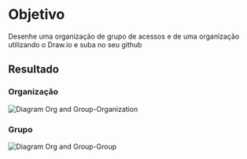 # Objetivo

Desenhe uma organização de grupo de acessos e de uma organização utilizando o Draw.io e suba no seu github

## Resultado

### Organização

![Diagram Org and Group-Organization](https://github.com/user-attachments/assets/cc75bca0-ab48-4c39-8ca6-117637b23ce3)

### Grupo
![Diagram Org and Group-Group](https://github.com/user-attachments/assets/dd09b57e-184d-4f86-81fd-80f3798f6e25)
